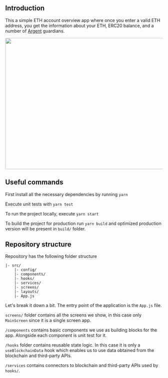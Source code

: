## Introduction

This a simple ETH account overview app where once you enter a valid ETH address, you get the information about your ETH, ERC20 balance, and a number of [Argent](https://www.argent.xyz/) guardians.

<p align="center">
  <img src="https://imgur.com/gC3jYcq.png" width="700" height="420" / >
</p>


## Useful commands

First install all the necessary dependencies by running `yarn`

Execute unit tests with `yarn test`

To run the project locally, execute `yarn start`

To build the project for production run `yarn build` and optimized production version will be present in `build/` folder.

## Repository structure

Repository has the following folder structure

```
|- src/
	|- config/
	|- components/
    |- hooks/
    |- services/
    |- screens/
    |- layouts/
	|- App.js
```

Let's break it down a bit. The entry point of the application is the `App.js` file.

`screens/` folder contains all the screens we show, in this case only `MainScreen` since it is a single screen app.

`/components` contains basic components we use as building blocks for the app. Alongside each component is unit test for it.

`/hooks` folder contains reusable state logic. In this case it is only a `useBlockchainData` hook which enables us to use data obtained from the blockchain and third-party APIs.

`/services` contains connectors to blockchain and third-party APIs used by `hooks/`.